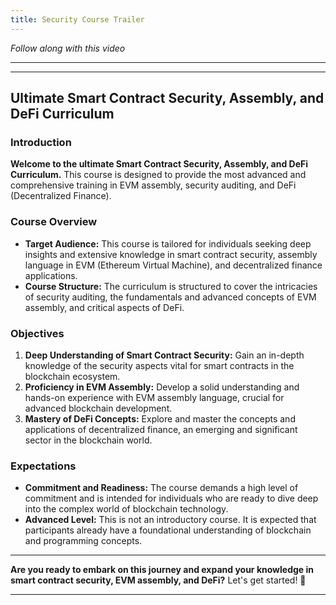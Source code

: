 ```yaml
---
title: Security Course Trailer
---
```


_Follow along with this video_



---

---

## Ultimate Smart Contract Security, Assembly, and DeFi Curriculum

### Introduction

**Welcome to the ultimate Smart Contract Security, Assembly, and DeFi Curriculum.** This course is designed to provide the most advanced and comprehensive training in EVM assembly, security auditing, and DeFi (Decentralized Finance).

### Course Overview

- **Target Audience:** This course is tailored for individuals seeking deep insights and extensive knowledge in smart contract security, assembly language in EVM (Ethereum Virtual Machine), and decentralized finance applications.
- **Course Structure:** The curriculum is structured to cover the intricacies of security auditing, the fundamentals and advanced concepts of EVM assembly, and critical aspects of DeFi.

### Objectives

1. **Deep Understanding of Smart Contract Security:** Gain an in-depth knowledge of the security aspects vital for smart contracts in the blockchain ecosystem.
2. **Proficiency in EVM Assembly:** Develop a solid understanding and hands-on experience with EVM assembly language, crucial for advanced blockchain development.
3. **Mastery of DeFi Concepts:** Explore and master the concepts and applications of decentralized finance, an emerging and significant sector in the blockchain world.

### Expectations

- **Commitment and Readiness:** The course demands a high level of commitment and is intended for individuals who are ready to dive deep into the complex world of blockchain technology.
- **Advanced Level:** This is not an introductory course. It is expected that participants already have a foundational understanding of blockchain and programming concepts.

---

**Are you ready to embark on this journey and expand your knowledge in smart contract security, EVM assembly, and DeFi?** Let's get started! 🚀

---
